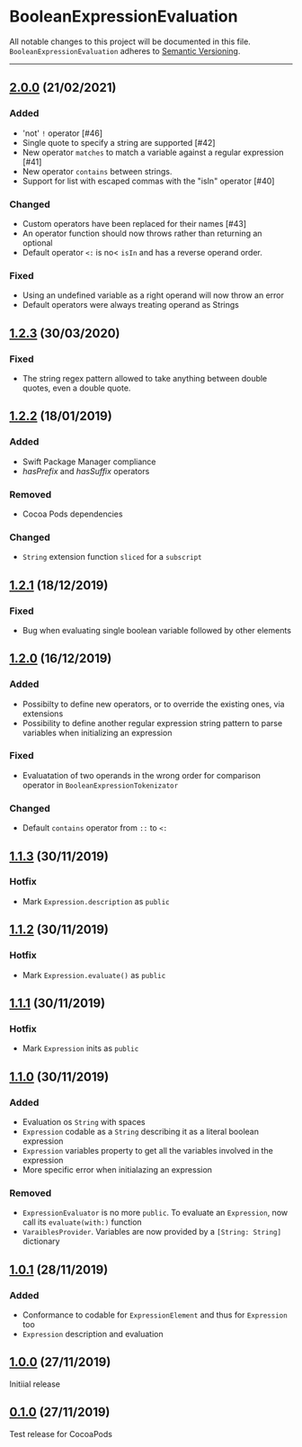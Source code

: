# BooleanExpressionEvaluation

All notable changes to this project will be documented in this file. `BooleanExpressionEvaluation` adheres to [Semantic Versioning](http://semver.org).

---
## [2.0.0](https://github.com/ABridoux/BooleanExpressionEvaluation/tree/2.0.0) (21/02/2021)

### Added
- 'not' `!` operator [#46]
- Single quote to specify a string are supported [#42]
- New operator `matches` to match a variable against a regular expression [#41]
- New operator `contains` between strings.
- Support for list with escaped commas with the "isIn" operator [#40]

### Changed
- Custom operators have been replaced for their names [#43]
- An operator function should now throws rather than returning an optional
- Default operator `<:` is no< `isIn` and has a reverse operand order.

### Fixed
- Using an undefined variable as a right operand will now throw an error
- Default operators were always treating operand as Strings


## [1.2.3](https://github.com/ABridoux/BooleanExpressionEvaluation/tree/1.2.3) (30/03/2020)

### Fixed
- The string regex pattern allowed to take anything between double quotes, even a double quote.

## [1.2.2](https://github.com/ABridoux/BooleanExpressionEvaluation/tree/1.2.2) (18/01/2019)

### Added
- Swift Package Manager compliance
- *hasPrefix* and *hasSuffix* operators

###  Removed
- Cocoa Pods dependencies

### Changed
- `String`  extension function `sliced` for a `subscript`

## [1.2.1](https://github.com/ABridoux/BooleanExpressionEvaluation/tree/1.2.1) (18/12/2019)

### Fixed
- Bug when evaluating single boolean variable followed by other elements

## [1.2.0](https://github.com/ABridoux/BooleanExpressionEvaluation/tree/1.2.0) (16/12/2019)

### Added

- Possibilty to define new operators, or to override the existing ones, via extensions
- Possibility to define another regular expression string pattern to parse variables when initializing an expression

### Fixed
- Evaluatation of two operands in the wrong order for comparison operator in `BooleanExpressionTokenizator`

### Changed
- Default `contains` operator from `::` to `<:`

## [1.1.3](https://github.com/ABridoux/BooleanExpressionEvaluation/tree/1.1.3) (30/11/2019)

### Hotfix
- Mark `Expression.description`  as `public`

## [1.1.2](https://github.com/ABridoux/BooleanExpressionEvaluation/tree/1.1.2) (30/11/2019)

### Hotfix
- Mark `Expression.evaluate()`  as `public`


## [1.1.1](https://github.com/ABridoux/BooleanExpressionEvaluation/tree/1.1.1) (30/11/2019)

### Hotfix
- Mark `Expression` inits as `public`

## [1.1.0](https://github.com/ABridoux/BooleanExpressionEvaluation/tree/1.1.0) (30/11/2019)

### Added

- Evaluation os `String` with spaces
- `Expression` codable as a `String` describing it as a literal boolean expression
- `Expression` variables property to get all the variables involved in the expression
- More specific error when initialazing an expression

### Removed

- `ExpressionEvaluator` is no more `public`. To evaluate an `Expression`, now call its `evaluate(with:)` function
- `VaraiblesProvider`. Variables are now provided by a `[String: String]` dictionary

## [1.0.1](https://github.com/ABridoux/BooleanExpressionEvaluation/tree/1.0.1) (28/11/2019)

### Added

- Conformance to codable for `ExpressionElement` and thus for `Expression` too
- `Expression` description and evaluation

## [1.0.0](https://github.com/ABridoux/BooleanExpressionEvaluation/tree/1.0.0) (27/11/2019)

Initiial release


## [0.1.0](https://github.com/ABridoux/BooleanExpressionEvaluation/tree/0.1.0) (27/11/2019)

Test release for CocoaPods 

